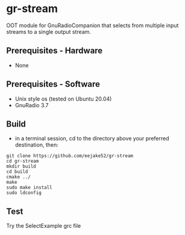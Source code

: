 # gr-stream
OOT module for GnuRadioCompanion that selects from multiple input streams to a single output stream.

## Prerequisites - Hardware
  - None

## Prerequisites - Software
  - Unix style os (tested on Ubuntu 20.04)
  - GnuRadio 3.7

## Build 
  - in a terminal session, cd to the directory above your preferred destination, then:
```
git clone https://github.com/eejake52/gr-stream
cd gr-stream
mkdir build
cd build
cmake ../
make
sudo make install
sudo ldconfig
```

## Test
Try the SelectExample grc file
